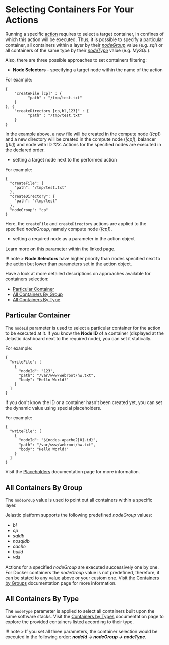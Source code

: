 # Selecting Containers For Your Actions

Running a specific [action](/reference/actions/) requires to select a target container, in confines of which this action will be executed. Thus, it is possible to specify a particular container, all containers within a layer by their [*nodeGroup*](/reference/container-types/#containers-by-groups-nodegroup) value (e.g. *sql*) or all containers of the same type by their [*nodeType*](/reference/container-types/#containers-by-types-nodetype) value (e.g. *MySQL*).      

Also, there are three possible approaches to set containers filtering:       

* **Node Selectors** - specifying a target node within the name of the action     

For example:  
```
{
    "createFile [cp]" : {
          "path" : "/tmp/test.txt"
    }
}, {
    "createDirectory [cp,bl,123]" : {
          "path" : "/tmp/test.txt"
    }
}
```
In the example above, a new file will be created in the compute node (*[cp]*) and a new directory will be created in the compute node (*[cp]*), balancer (*[bl]*) and node with ID *123*. Actions for the specified nodes are executed in the declared order.       

* setting a target node next to the performed action     

For example:     
```
{
  "createFile": {
    "path": "/tmp/test.txt"
  },
  "createDirectory": {
    "path": "/tmp/test"
  },
  "nodeGroup": "cp"
}
``` 
Here, the `createFile` and `createDirectory` actions are applied to the specified *nodeGroup*, namely compute node (*[cp]*).     
 
* setting a required node as a parameter in the action object     

Learn more on this [parameter](/reference/actions/#custom-actions) within the linked page.         

!!! note 
    > **Node Selectors** have higher priority than nodes specified next to the action but lower than parameters set in the action object.     

Have a look at more detailed descriptions on approaches available for containers selection:          
- [Particular Container](#particular-container)   
- [All Containers By Group](#all-containers-by-group)    
- [All Containers By Type](#all-containers-by-type)   

## Particular Container   
The `nodeId` parameter is used to select a particular container for the action to be executed at it. If you know the **Node ID** of a container (displayed at the Jelastic dashboard next to the required node), you can set it statically.       
  
For example:     

```
{
  "writeFile": [
    {
      "nodeId": "123",
      "path": "/var/www/webroot/hw.txt",
      "body": "Hello World!"      
    }
  ]
}
```

If you don't know the ID or a container hasn't been created yet, you can set the dynamic value using special placeholders.     

For example:    

```
{
  "writeFile": [
    {
      "nodeId": "${nodes.apache2[0].id}",
      "path": "/var/www/webroot/hw.txt",
      "body": "Hello World!"
    }
  ]
}
```

Visit the [Placeholders](/reference/placeholders/) documentation page for more information.      

## All Containers By Group   
 
The `nodeGroup` value is used to point out all containers within a specific layer.   

Jelastic platform supports the following predefined *nodeGroup* values:     
- *bl*  
- *cp*  
- *sqldb*   
- *nosqldb*   
- *cache*  
- *build*   
- *vds*         

Actions for a specified *nodeGroup* are executed successively one by one. For Docker containers the *nodeGroup* value is not predefined, therefore, it can be stated to any value above or your custom one. Visit the [Containers by Groups](/reference/container-types/#containers-by-group) documentation page for more information.        

## All Containers By Type
The `nodeType` parameter is applied to select all containers built upon the same software stacks. Visit the [Containers by Types](/reference/container-types/) documentation page to explore the provided containers listed according to their type.    	  

!!! note
    > If you set all three parameters, the container selection would be executed in the following order: <b>*_nodeId -> nodeGroup -> nodeType_*</b>. 

